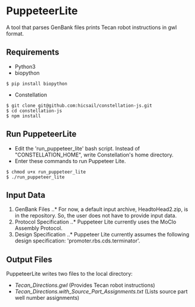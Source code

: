 # PuppeteerLite

A tool that parses GenBank files prints Tecan robot instructions in gwl format.

## Requirements

- Python3
- biopython 
```
$ pip install biopython
```

- Constellation 
```
$ git clone git@github.com:hicsail/constellation-js.git
$ cd constellation-js
$ npm install
```

## Run PuppeteerLite

- Edit the 'run_puppeteer_lite' bash script.  Instead of "CONSTELLATION_HOME", write Constellation's home directory.
- Enter these commands to run Puppeteer Lite.
```
$ chmod u+x run_puppeteer_lite
$ ./run_puppeteer_lite
```

## Input Data 

1. GenBank Files
..* For now, a default input archive, HeadtoHead2.zip, is in the repository.  So, the user does not have to provide input data.
2. Protocol Specification
..* Puppeteer Lite currently uses the MoClo Assembly Protocol.
3. Design Specification
..* Puppeteer Lite currently assumes the following design specification: 'promoter.rbs.cds.terminator'.

## Output Files

PuppeteerLite writes two files to the local directory:
- *Tecan_Directions.gwl* (Provides Tecan robot instructions)
- *Tecan_Directions.with_Source_Part_Assignments.txt* (Lists source part well number assignments)

